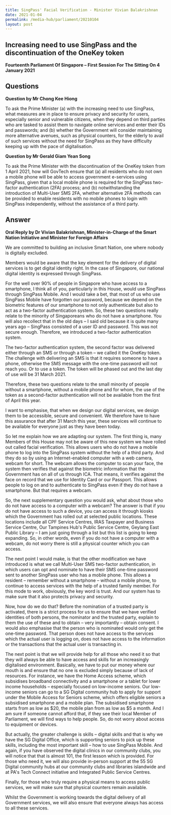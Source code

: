 ```yaml
---
title: SingPass' Facial Verification - Minister Vivian Balakrishnan
date: 2021-01-04
permalink: /media-hub/parliament/20210104
layout: post
---
```

## Increasing need to use SingPass and the discontinuation of the OneKey token

**Fourteenth Parliament Of Singapore – First Session For The Sitting On 4 January 2021**



## Questions

**Question by Mr Chong Kee Hiong**

To ask the Prime Minister (a) with the increasing need to use SingPass, what measures are in place to ensure privacy and security for users, especially senior and vulnerable citizens, when they depend on third parties who are tasked to assist them to navigate online services and enter their IDs and passwords; and (b) whether the Government will consider maintaining more alternative avenues, such as physical counters, for the elderly to avail of such services without the need for SingPass as they have difficulty keeping up with the pace of digitalisation.



**Question by Mr Gerald Giam Yean Song**

To ask the Prime Minister with the discontinuation of the OneKey token from 1 April 2021, how will GovTech ensure that (a) all residents who do not own a mobile phone will be able to access government e-services using SingPass, given that a local mobile phone is required for the SingPass two-factor authentication (2FA) process; and (b) notwithstanding the introduction of Multi-User SMS 2FA, whether alternative 2FA methods can be provided to enable residents with no mobile phones to login with SingPass independently, without the assistance of a third party.

## Answer

**Oral Reply by Dr Vivian Balakrishnan, Minister-in-Charge of the Smart Nation Initiative and Minister for Foreign Affairs**

We  are committed to building an inclusive Smart Nation, one where nobody is digitally excluded.

Members would be aware that the key element for the delivery of digital services is to get digital identity right. In the case of Singapore, our national digital identity is expressed through SingPass.

For the well over 90% of people in Singapore who have access to a smartphone, I think all of you, particularly in this House, would use SingPass through SingPass Mobile. And I would take a bet, that most of us who use SingPass Mobile have forgotten our password, because we depend on the biometric features of our smartphone to not only authenticate but also to act as a two-factor authentication system. So, these two questions really relate to the minority of Singaporeans who do not have a smartphone. You will also recollect that in the old days – I said old because it is quite many years ago – SingPass consisted of a user ID and password. This was not secure enough. Therefore, we introduced a two-factor authentication system.

The two-factor authentication system, the second factor was delivered either through an SMS or through a token – we called it the OneKey token. The challenge with delivering an SMS is that it requires someone to have a phone, otherwise the SMS message with the one-time password will not reach you. Or to use a token. The token will be phased out and the last day of use will be 31 March 2021.

Therefore, these two questions relate to the small minority of people without a smartphone, without a mobile phone and for whom, the use of the token as a second-factor authentication will not be available from the first of April this year.

I want to emphasise, that when we design our digital services, we design them to be accessible, secure and convenient. We therefore have to have this assurance that after 31 March this year, these services will continue to be available for everyone just as they have been today.

So let me explain how we are adapting our system. The first thing is, many Members of this House may not be aware of this new system we have rolled out called facial verification. This allows users who do not have a mobile phone to log into the SingPass system without the help of a third party. And they do so by using an Internet-enabled computer with a web camera, webcam for short. The webcam allows the computer to scan your face, the system then verifies that against the biometric information that the Government has on all of us through ICA. That means, it verifies against the face on record that we use for Identity Card or our Passport. This allows people to log on and to authenticate to SingPass even if they do not have a smartphone. But that requires a webcam.

So, the next supplementary question you would ask, what about those who do not have access to a computer with a webcam? The answer is that if you do not have access to such a device, you can access it through kiosks which the Government has rolled out at selected public locations. These locations include all CPF Service Centres, IRAS Taxpayer and Business Service Centre, Our Tampines Hub's Public Service Centre, Geylang East Public Library – I am just going through a list but this list is going to keep expanding. So, in other words, even if you do not have a computer with a webcam, do not worry there is still a physical counter which you can access.

The next point I would make, is that the other modification we have introduced is what we call Multi-User SMS two-factor authentication, in which users can opt and nominate to have their SMS one-time password sent to another SingPass user who has a mobile phone. This allows a resident – remember without a smartphone – without a mobile phone, to continue to access services with the help of a trusted family member. For this mode to work, obviously, the key word is trust. And our system has to make sure that it also protects privacy and security.

Now, how do we do that? Before the nomination of a trusted party is activated, there is a strict process for us to ensure that we have verified identities of both persons, the nominator and the trusted party, explain to them the use of these and to obtain – very importantly – obtain consent. I would also emphasise that the person who is nominated would only get the one-time password. That person does not have access to the services which the actual user is logging on, does not have access to the information or the transactions that the actual user is transacting in.

The next point is that we will provide help for all those who need it so that they will always be able to have access and skills for an increasingly digitalised environment. Basically, we have to put our money where our mouth is and ensure that no one is excluded simply because of lack of resources. For instance, we have the Home Access scheme, which subsidises broadband connectivity and a smartphone or a tablet for lower income households – especially focused on low-income seniors. Our low-income seniors can go to a SG Digital community hub to apply for support under the Mobile Access for Seniors scheme, which offers eligible seniors a subsidised smartphone and a mobile plan. The subsidised smartphone starts from as low as $20, the mobile plan from as low as $5 a month. And I am sure if someone cannot afford that, if they see their local Member of Parliament, we will find ways to help people. So, do not worry about access to equipment or devices.

But actually, the greater challenge is skills – digital skills and that is why we have the SG Digital Office, which is supporting seniors to pick up these skills, including the most important skill – how to use SingPass Mobile. And again, if you have observed the digital clinics in our community clubs, you will notice that that is almost 101, the first lesson which is provided. For those who need it, we will also provide in-person support at the 55 SG Digital community hubs at our community clubs and libraries islandwide and at PA's Tech Connect initiative and Integrated Public Service Centres.

Finally, for those who truly require a physical means to access public services, we will make sure that physical counters remain available.

Whilst the Government is working towards the digital delivery of all Government services, we will also ensure that everyone always has access to all these services.